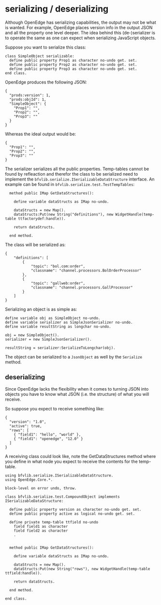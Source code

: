 # serializing / deserializing
Although OpenEdge has serializing capabilities, the output may not be what is wanted. For example, OpenEdge places version info in the output JSON and all the property one level deeper.
The idea behind this (de-)serializer is to operate the same as one can expect when serializing JavaScript objects.

Suppose you want to serialize this class:

```
class SimpleObject serializable:
  define public property Prop1 as character no-undo get. set.
  define public property Prop2 as character no-undo get. set.
  define public property Prop3 as character no-undo get. set.
end class.
```
OpenEdge produces the following JSON:

```
{
  "prods:version": 1,
  "prods:objId": 1,
  "SimpleObject": {
    "Prop1": "",
    "Prop2": "",
    "Prop3": ""
  }
}
```

Whereas the ideal output would be:
```
{
  "Prop1": "",
  "Prop2": "",
  "Prop3": ""
}
```

The serializer serializes all the public properties. Temp-tables cannot be found by refleaction and therefor the class to be serialized need to implement the `bfvlib.serialize.ISerializableDataStructure` interface. An example can be found in `bfvlib.serialize.test.TestTempTables`:
```
  method public IMap GetDataStructures():

    define variable dataStructs as IMap no-undo.

    dataStructs = new Map().
    dataStructs:Put(new String("definitions"), new WidgetHandle(temp-table ttfactorydef:handle)).

    return dataStructs.

  end method.
```

The class will be serialized as:

```
{
    "definitions": [
        {
            "topic": "bol.com:order",
            "classname": "channel.processors.BolOrderProcessor"
        },
        {
            "topic": "gallweb:order",
            "classname": "channel.processors.GallProcessor"
        }
    ]
}
```

Serializing an object is as simple as:

```
define variable obj as SimpleObject no-undo.
define variable serializer as SimpleJsonSerializer no-undo.
define variable resultString as longchar no-undo.

obj = new SimpleObject().
serializer = new SimpleJsonSerializer().

resultString = serializer:SerializeToLongchar(obj).
```

The object can be serialized to a `JsonObject` as well by the `Serialize` method.

## deserializing
Since OpenEdge lacks the flexibility when it comes to turning JSON into objects you have to know what JSON (i.e. the structure) of what you will receive.

So suppose you expect to receive something like:
```
{
  "version": "1.0",
  "active": true,
  "rows": [
    { "field1": "hello", "world" },
    { "field1": "openedge", "12.0" }
  ]
}
```
A receiving class could look like, note the GetDataStructures method where you define in what node you expect to receive the contents for the temp-table.

```
using bfvlib.serialize.ISerializableDataStructure.
using OpenEdge.Core.*.

block-level on error undo, throw.

class bfvlib.serialize.test.CompoundObject implements ISerializableDataStructure:

  define public property version as character no-undo get. set.
  define public property active as logical no-undo get. set.

  define private temp-table ttfield no-undo
    field field1 as character
    field field2 as character
    .


  method public IMap GetDataStructures():

    define variable dataStructs as IMap no-undo.

    dataStructs = new Map().
    dataStructs:Put(new String("rows"), new WidgetHandle(temp-table ttfield:handle)).

    return dataStructs.

  end method.

end class.
```
